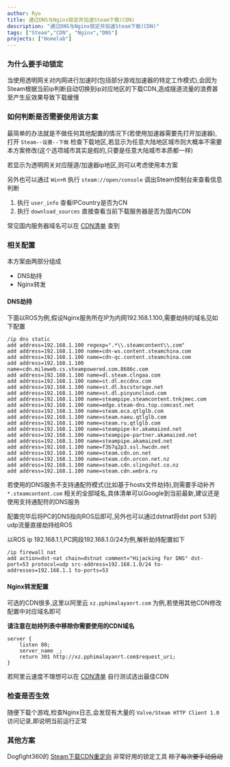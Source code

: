 ```yaml
---
author: Ryo
title: 通过DNS与Nginx锁定并加速Steam下载(CDN)
description: "通过DNS与Nginx锁定并加速Steam下载(CDN)"
tags: ["Steam","CDN", "Nginx","DNS"]
projects: ["Homelab"]
---
```


### 为什么要手动锁定

当使用透明网关对内网进行加速时(包括部分游戏加速器的特定工作模式),会因为Steam根据当前ip判断自动切换到ip对应地区的下载CDN,造成隧道流量的浪费甚至产生反效果导致下载缓慢

### 如何判断是否需要使用该方案

最简单的办法就是不做任何其他配置的情况下(若使用加速器需要先打开加速器),打开 ```Steam--设置--下载``` 检查下载地区,若显示为任意大陆地区城市则大概率不需要本方案修改(这个选项城市其实是假的,只要是任意大陆城市本质都一样)

若显示为透明网关对应隧道/加速器ip地区,则可以考虑使用本方案

另外也可以通过 ```Win+R``` 执行 ```steam://open/console``` 调出Steam控制台来查看信息判断
1. 执行 ```user_info``` 查看IPCountry是否为CN
2. 执行 ```download_sources``` 直接查看当前下载服务器是否为国内CDN

常见国内服务器域名可以在 [CDN清单](https://github.com/v2fly/domain-list-community/blob/master/data/steam) 查到

### 相关配置

本方案由两部分组成

- DNS劫持
- Nginx转发

#### DNS劫持

下面以ROS为例,假设Nginx服务所在IP为内网192.168.1.100,需要劫持的域名见如下配置

```
/ip dns static
add address=192.168.1.100 regexp=".*\\.steamcontent\\.com"
add address=192.168.1.100 name=cdn-ws.content.steamchina.com
add address=192.168.1.100 name=cdn-qc.content.steamchina.com
add address=192.168.1.100 name=cdn.mileweb.cs.steampowered.com.8686c.com
add address=192.168.1.100 name=dl.steam.clngaa.com
add address=192.168.1.100 name=st.dl.eccdnx.com
add address=192.168.1.100 name=st.dl.bscstorage.net
add address=192.168.1.100 name=st.dl.pinyuncloud.com
add address=192.168.1.100 name=steampipe.steamcontent.tnkjmec.com
add address=192.168.1.100 name=edge.steam-dns.top.comcast.net
add address=192.168.1.100 name=steam.eca.qtlglb.com
add address=192.168.1.100 name=steam.naeu.qtlglb.com
add address=192.168.1.100 name=steam.ru.qtlglb.com
add address=192.168.1.100 name=steampipe-kr.akamaized.net
add address=192.168.1.100 name=steampipe-partner.akamaized.net
add address=192.168.1.100 name=steampipe.akamaized.net
add address=192.168.1.100 name=f3b7q2p3.ssl.hwcdn.net
add address=192.168.1.100 name=steam.cdn.on.net
add address=192.168.1.100 name=steam.cdn.orcon.net.nz
add address=192.168.1.100 name=steam.cdn.slingshot.co.nz
add address=192.168.1.100 name=steam.cdn.webra.ru
```

若使用的DNS服务不支持通配符模式(比如基于hosts文件劫持),则需要手动补齐 ```*.steamcontent.com``` 相关的全部域名,具体清单可以Google到当前最新,建议还是使用支持通配符的DNS服务

配置完毕后将PC的DNS指向ROS后即可,另外也可以通过dstnat将dst port 53的udp流量直接劫持给ROS

以ROS ip 192.168.1.1,PC网段192.168.1.0/24为例,解析劫持配置如下

```
/ip firewall nat
add action=dst-nat chain=dstnat comment="Hijacking for DNS" dst-port=53 protocol=udp src-address=192.168.1.0/24 to-addresses=192.168.1.1 to-ports=53
```

#### Nginx转发配置

可选的CDN很多,这里以阿里云 ```xz.pphimalayanrt.com``` 为例,若使用其他CDN修改配置中对应域名即可

**请注意在劫持列表中移除你需要使用的CDN域名**

```
server {
    listen 80;
    server_name _;
    return 301 http://xz.pphimalayanrt.com$request_uri;
}
```

若阿里云速度不理想可以在 [CDN清单](https://github.com/v2fly/domain-list-community/blob/master/data/steam) 自行测试选出最佳CDN

### 检查是否生效

随便下载个游戏,检查Nginx日志,会发现有大量的 ```Valve/Steam HTTP Client 1.0``` 访问记录,即说明当前运行正常

### 其他方案

Dogfight360的 [Steam下载CDN重定向](https://www.dogfight360.com/blog/1531/) 非常好用的锁定工具 ~~除了每次要手动启动~~
